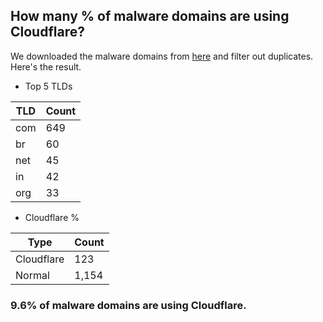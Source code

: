 ## How many % of malware domains are using Cloudflare?


We downloaded the malware domains from [here](https://urlhaus.abuse.ch) and filter out duplicates.
Here's the result.


[//]: # (start replacement)


- Top 5 TLDs

| TLD | Count |
| --- | --- |
| com | 649 |
| br | 60 |
| net | 45 |
| in | 42 |
| org | 33 |


- Cloudflare %

| Type | Count |
| --- | --- |
| Cloudflare | 123 |
| Normal | 1,154 |


### 9.6% of malware domains are using Cloudflare.